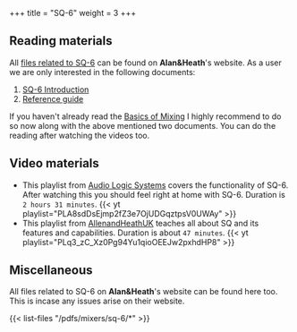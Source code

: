 +++
title = "SQ-6"
weight = 3
+++


## Reading materials

All [files related to SQ-6](https://www.allen-heath.com/hardware/sq/sq-6/resources/) can be found on **Alan&Heath**'s website. As a user we are only interested in the following documents:
1. [SQ-6 Introduction](/pdfs/mixers/sq-6/SQ6_AP11349_Introduction_issue2.pdf)
2. [Reference guide](/pdfs/mixers/sq-6/SQ_ReferenceGuide_V1_5_0.pdf)

If you haven't already read the [Basics of Mixing](pdfs/mixers/basics_of_mixing.pdf) I highly recommend to do so now along with the above mentioned two documents. You can do the reading after watching the videos too.


## Video materials

- This playlist from [Audio Logic Systems](https://www.youtube.com/@audiologicsystems6132) covers the functionality of SQ-6. After watching this you should feel right at home with SQ-6. Duration is `2 hours 31 minutes`.
{{< yt playlist="PLA8sdDsEjmp2fZ3e7OjUDGqztpsV0UWAy" >}}
- This playlist from [AllenandHeathUK](https://www.youtube.com/@AllenandHeathUK) teaches all about SQ and its features and capabilities. Duration is about `47 minutes`.
{{< yt playlist="PLq3_zC_Xz0Pg94Yu1qioOEEJw2pxhdHP8" >}}


## Miscellaneous

All files related to SQ-6 on **Alan&Heath**'s website can be found here too. This is incase any issues arise on their website.

{{< list-files "/pdfs/mixers/sq-6/*" >}}